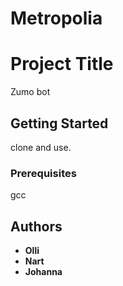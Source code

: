 # Metropolia
# Project Title

Zumo bot

## Getting Started

clone and use.

### Prerequisites

gcc

## Authors
  
* **Olli**     
* **Nart**     
* **Johanna**      

